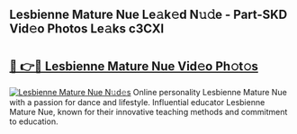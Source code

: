 ## Lesbienne Mature Nue Le𝚊k𝚎d N𝚞𝚍e - Part-SKD Vid𝚎o Photos Le𝚊ks c3CXl

# <h2><a href="http://fbah74b.evod.top/?m=Lesbienne+Mature+Nue">🔗 👉🔴 Lesbienne Mature Nue Vid𝚎o Ph𝚘t𝚘s</a></h2>

[![Lesbienne Mature Nue N𝚞d𝚎s](https://i.imgur.com/8V9OHl7.gif)](http://fbah74b.evod.top/?m=Lesbienne+Mature+Nue)
Online personality Lesbienne Mature Nue with a passion for dance and lifestyle. Influential educator Lesbienne Mature Nue, known for their innovative teaching methods and commitment to education. 
